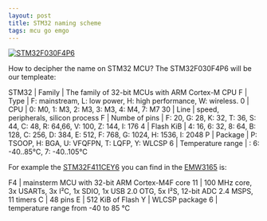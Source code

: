 ```yaml
---
layout: post
title: STM32 naming scheme
tags: mcu go emgo
---
```


[![STM32F030F4P6]({{site.baseur}}/images/mcu/stm32f030f4p6.jpg)]({{site.baseur}}/2018/04/14/go_on_very_small_hardware4.html)

How to decipher the name on STM32 MCU? The STM32F030F4P6 will be our templeate:

<!--more-->

STM32 | Family            | The family of 32-bit MCUs with ARM Cortex-M CPU
F     | Type              | F: mainstream, L: low power, H: high performance, W: wireless.
0     | CPU               | 0: M0, 1: M3, 2: M3, 3: M3, 4: M4, 7: M7
30    | Line              | speed, peripherals, silicon process
F     | Numbe of pins     | F: 20, G: 28, K: 32, T: 36, S: 44, C: 48, R: 64,66, V: 100, Z: 144, I: 176
4     | Flash KiB         | 4: 16, 6: 32, 8: 64, B: 128, C: 256, D: 384, E: 512, F: 768, G: 1024, H: 1536, I: 2048
P     | Package           | P: TSOOP, H: BGA, U: VFQFPN, T: LQFP, Y: WLCSP
6     | Temperature range | : 6: -40..85°C, 7: -40..105°C

For example the [STM32F411CEY6](http://www.st.com/en/microcontrollers/stm32f411ce.html) you can find in the [EMW3165](http://en.mxchip.com/product/wifi_product/38) is:

F4 | mainsterm MCU with 32-bit ARM Cortex-M4F core
11 | 100 MHz core, 3x USARTs, 3x I²C, 1x SDIO, 1x USB 2.0 OTG, 5x I²S, 12-bit ADC 2.4 MSPS, 11 timers
C  | 48 pins
E  | 512 KiB of Flash
Y  | WLCSP package
6  | temperature range from -40 to 85 °C
